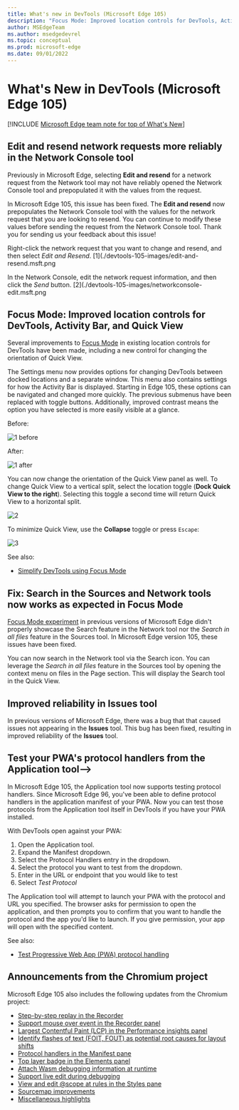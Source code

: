 ```yaml
---
title: What's new in DevTools (Microsoft Edge 105)
description: "Focus Mode: Improved location controls for DevTools, Activity Bar, and Quick View. Improved reliability in Issues tool. And more."
author: MSEdgeTeam
ms.author: msedgedevrel
ms.topic: conceptual
ms.prod: microsoft-edge
ms.date: 09/01/2022
---
```

# What's New in DevTools (Microsoft Edge 105)

[!INCLUDE [Microsoft Edge team note for top of What's New](../../includes/edge-whats-new-note.md)]

<!-- ====================================================================== -->
## Edit and resend network requests more reliably in the Network Console tool

<!-- RANK 3 -->
<!-- Title: Edit and resend network requests more reliably in the Network Console tool  -->
<!-- Subtitle: Modify and resend network requests that have been logged in the Network tool with the Network Console tool. -->

Previously in Microsoft Edge, selecting **Edit and resend** for a network request from the Network tool may not have reliably opened the Network Console tool and prepopulated it with the values from the request. 

In Microsoft Edge 105, this issue has been fixed. The **Edit and resend** now prepopulates the Network Console tool with the values for the network request that you are looking to resend. You can continue to modify these values before sending the request from the Network Console tool. Thank you for sending us your feedback about this issue!

Right-click the network request that you want to change and resend, and then select *Edit and Resend*.
[1](./devtools-105-images/edit-and-resend.msft.png

In the Network Console, edit the network request information, and then click the *Send* button.
[2](./devtools-105-images/networkconsole-edit.msft.png


<!-- See also:
* []()
* []() -->

<!-- ====================================================================== -->
## Focus Mode: Improved location controls for DevTools, Activity Bar, and Quick View

<!-- Rank 3 -->
<!-- Title: Focus Mode: Improved location controls for DevTools, Activity Bar, and Quick View -->
<!-- Subtitle: Focus Mode: Improved location controls for DevTools, Activity Bar, and Quick View. -->

Several improvements to [Focus Mode](https://docs.microsoft.com/microsoft-edge/devtools-guide-chromium/experimental-features/focus-mode) in existing location controls for DevTools have been made, including a new control for changing the orientation of Quick View.

The Settings menu now provides options for changing DevTools between docked locations and a separate window. This menu also contains settings for how the Activity Bar is displayed. Starting in Edge 105, these options can be navigated and changed more quickly. The previous submenus have been replaced with toggle buttons. Additionally, improved contrast means the option you have selected is more easily visible at a glance.

Before:

![1 before](./devtools-105-images/before-docking-menu.msft.png)

After:

![1 after](./devtools-105-images/after-docking-menu.msft.png)
<!-- 
Screenshot 1, "before" in Edge 104: Ensure Focus Mode is enabled. Open Settings menu, then navigate to the docking submenu to show options.
Screenshot 1, "after" in Edge 105: Ensure Focus Mode is enabled. Open Settings menu to show DevTools docking location and Activity Bar location settings. -->

You can now change the orientation of the Quick View panel as well. To change Quick View to a vertical split, select the location toggle (**Dock Quick View to the right**). Selecting this toggle a second time will return Quick View to a horizontal split.

![2](./devtools-105-images/quickview-console.msft.png) 
<!-- 
Screenshot 2: Ensure Focus Mode is enabled. With Elements open in main panel and Console in Quick View, press the location toggle at the top right of Quick View to change its orientation to vertical. -->

To minimize Quick View, use the **Collapse** toggle or press `Escape`:

![3](./devtools-105-images/focus-mode-improved-location-controls3.png)
<!-- Screenshot 3: Continuation of previous screenshot. Minimize Quick View in vertical orientation with with Esc keyboard shortcut. See below. -->

See also:
* [Simplify DevTools using Focus Mode](../../../experimental-features/focus-mode.md)

<!-- ====================================================================== -->
## Fix: Search in the Sources and Network tools now works as expected in Focus Mode

<!-- Rank 4 -->
<!-- Title: Fix: Search in the Sources and Network tools now works as expected in Focus Mode  -->
<!-- Subtitle: Try Focus Mode, a new, more simplified, and streamlined UI for DevTools!-->

[Focus Mode experiment](https://docs.microsoft.com/microsoft-edge/devtools-guide-chromium/experimental-features/focus-mode#enable-focus-mode) in previous versions of Microsoft Edge didn't properly showcase the Search feature in the Network tool nor the *Search in all files* feature in the Sources tool. In Microsoft Edge version 105, these issues have been fixed.

You can now search in the Network tool via the Search icon.  You can leverage the *Search in all files* feature in the Sources tool by opening the context menu on files in the Page section.  This will display the Search tool in the Quick View.

<!-- Instructions for screenshot
(how to configure the DevTools correctly, a website or CodePen that the writer can use, where to navigate in the DevTools UI for the screenshot, etc.)
Refer to attachments. If you want to take screenshots yourself:
Open Edge Beta, Dev, or Canary (navigate to edge://version and ensure you're on 105+)
Navigate to:  Simplify DevTools using Focus Mode - Microsoft Edge Development | Microsoft Docs
Open DevTools. Go to Settings > Experiments. Turn on Focus Mode. Reload DevTools
Open the Network tool. Refresh the page so you can see some network requests. Now select the Search (magnifying glass icon)
Take a screenshot
Open the Sources tool
Right-click docs.microsoft.com
Take a screenshot of the "Search in all files" context menu entry
Draw red highlight boxes around the Search icon and Search pane in the Network tool. Draw a red highlight box around the "Search in all files" entry in the context menu in the Sources tool. -->

<!-- ![3](./devtools-105-images/pngtemplate.png) -->

<!-- See also:
* []()
* []() -->

<!-- ====================================================================== -->
## Improved reliability in Issues tool
<!-- Rank 6 -->
<!-- Title: Improved reliability in Issues tool -->
<!-- Subtitle: Improved reliability in Issues tool. -->

In previous versions of Microsoft Edge, there was a bug that that caused issues not appearing in the **Issues** tool.  This bug has been fixed, resulting in improved reliability of the **Issues** tool.

<!-- See also:
* []()
* []() -->

<!-- ====================================================================== -->
## Test your PWA's protocol handlers from the Application tool-->

<!-- Rank: 1 -->
<!-- Title: Test your PWA's protocol handlers from the Application tool  -->
<!-- Subtitle: From the Manifest section of the Application tool, you can now provide custom protocols to launch your PWA. -->

In Microsoft Edge 105, the Application tool now supports testing protocol handlers. Since Microsoft Edge 96, you've been able to define protocol handlers in the application manifest of your PWA. Now you can  test those protocols from the Application tool itself in DevTools if you have your PWA installed. 

With DevTools open against your PWA:
1. Open the Application tool.
2. Expand the Manifest dropdown.
3. Select the Protocol Handlers entry in the dropdown.
4. Select the protocol you want to test from the dropdown.
5. Enter in the URL or endpoint that you would like to test
6. Select *Test Protocol*

The Application tool will attempt to launch your PWA with the protocol and URL you specified. The browser asks for permission to open the application, and then prompts you to confirm that you want to handle the protocol and the app you'd like to launch. If you give permission, your app will open with the specified content.

<!-- (how to configure the DevTools correctly, a website or CodePen that the writer can use, where to navigate in the DevTools UI for the screenshot, etc.)
Refer to the attachment.

To take your own screenshot:
Open Microsoft Edge Beta, Dev, or Canary (just go to edge://version and ensure you're on version 105+)
Navigate to URL protocol handler (protocol-handler.glitch.me)
Install the PWA
Open DevTools > Application tool
Select the Manifest dropdown to expand it
Select the Protocol Handler entry in the dropdown
With the web+coffee:// protocol selected, enter into the textbox "americano"
Take a screenshot. Draw red highlight boxes over the "Protocol handlers" entry in the Manifest dropdown and around the Protocol Handlers section in the pane
Video recording of feature in action
(we want to incorporate more multimedia assets into our What's New docs which drives engagement. Check out the wiki for instructions)
Refer to .mp4 attachment -->

<!-- ![4](./devtools-105-images/pngtemplate.png) -->

See also:
* [Test Progressive Web App (PWA) protocol handling](https://docs.microsoft.com/microsoft-edge/devtools-guide-chromium/progressive-web-apps/protocol-handlers)

<!-- ====================================================================== -->
## Announcements from the Chromium project

Microsoft Edge 105 also includes the following updates from the Chromium project:  

* [Step-by-step replay in the Recorder](https://developer.chrome.com/blog/new-in-devtools-105/#recorder)
* [Support mouse over event in the Recorder panel](https://developer.chrome.com/blog/new-in-devtools-105/#recorder-hover)
* [Largest Contentful Paint (LCP) in the Performance insights panel](https://developer.chrome.com/blog/new-in-devtools-105/#lcp)
* [Identify flashes of text (FOIT, FOUT) as potential root causes for layout shifts](https://developer.chrome.com/blog/new-in-devtools-105/#foit-fout)
* [Protocol handlers in the Manifest pane](https://developer.chrome.com/blog/new-in-devtools-105/#manifest)
* [Top layer badge in the Elements panel](https://developer.chrome.com/blog/new-in-devtools-105/#top-layer)
* [Attach Wasm debugging information at runtime](https://developer.chrome.com/blog/new-in-devtools-105/#wasm)
* [Support live edit during debugging](https://developer.chrome.com/blog/new-in-devtools-105/#live-edit)
* [View and edit @scope at rules in the Styles pane](https://developer.chrome.com/blog/new-in-devtools-105/#scope)
* [Sourcemap improvements](https://developer.chrome.com/blog/new-in-devtools-105/#sourcemaps)
* [Miscellaneous highlights](https://developer.chrome.com/blog/new-in-devtools-105/#misc)


<!-- ====================================================================== -->
<!-- uncomment if content is copied from developer.chrome.com to this page -->

<!-- > [!NOTE]
> Portions of this page are modifications based on work created and [shared by Google](https://developers.google.com/terms/site-policies) and used according to terms described in the [Creative Commons Attribution 4.0 International License](https://creativecommons.org/licenses/by/4.0).
> The original page for announcements from the Chromium project is [What's New in DevTools (Chrome 105)](https://developer.chrome.com/blog/new-in-devtools-105) and is authored by [Jecelyn Yeen](https://developers.google.com/web/resources/contributors#jecelynyeen) (Developer advocate working on Chrome DevTools at Google). -->


<!-- ====================================================================== -->
<!-- uncomment if content is copied from developer.chrome.com to this page -->

<!-- [![Creative Commons License.](../../../../media/cc-logo/88x31.png)](https://creativecommons.org/licenses/by/4.0)
This work is licensed under a [Creative Commons Attribution 4.0 International License](https://creativecommons.org/licenses/by/4.0). -->
